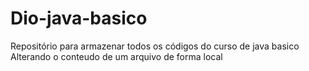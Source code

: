 # Dio-java-basico
Repositório para armazenar todos os códigos do curso de java basico
Alterando o conteudo de um arquivo de forma local
